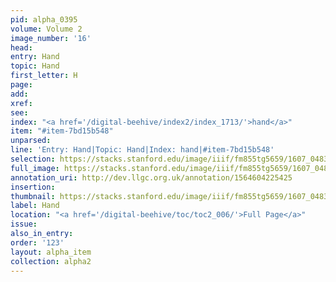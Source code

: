 ```yaml
---
pid: alpha_0395
volume: Volume 2
image_number: '16'
head:
entry: Hand
topic: Hand
first_letter: H
page:
add:
xref:
see:
index: "<a href='/digital-beehive/index2/index_1713/'>hand</a>"
item: "#item-7bd15b548"
unparsed:
line: 'Entry: Hand|Topic: Hand|Index: hand|#item-7bd15b548'
selection: https://stacks.stanford.edu/image/iiif/fm855tg5659/1607_0483/805,3439,2907,421/full/0/default.jpg
full_image: https://stacks.stanford.edu/image/iiif/fm855tg5659/1607_0483/full/full/0/default.jpg
annotation_uri: http://dev.llgc.org.uk/annotation/1564604225425
insertion:
thumbnail: https://stacks.stanford.edu/image/iiif/fm855tg5659/1607_0483/805,3439,600,180/250,/0/default.jpg
label: Hand
location: "<a href='/digital-beehive/toc/toc2_006/'>Full Page</a>"
issue:
also_in_entry:
order: '123'
layout: alpha_item
collection: alpha2
---
```


